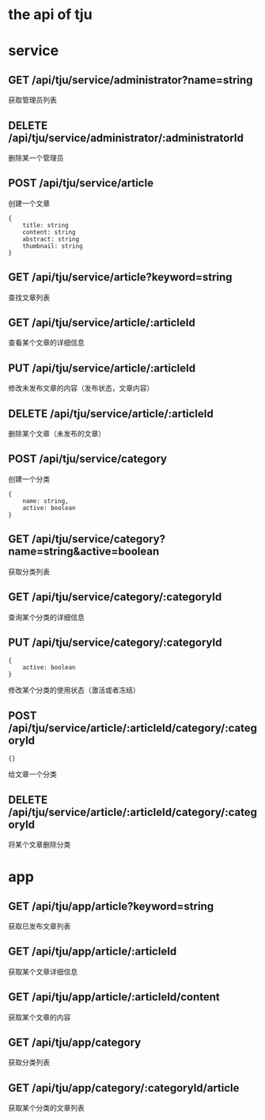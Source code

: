 the api of tju
===========================

# service

## GET /api/tju/service/administrator?name=string
获取管理员列表

## DELETE /api/tju/service/administrator/:administratorId
删除某一个管理员

## POST /api/tju/service/article
创建一个文章
```
{
    title: string
    content: string
    abstract: string
    thumbnail: string
}
```

## GET /api/tju/service/article?keyword=string
查找文章列表

## GET /api/tju/service/article/:articleId
查看某个文章的详细信息

## PUT /api/tju/service/article/:articleId
修改未发布文章的内容（发布状态，文章内容）

## DELETE /api/tju/service/article/:articleId
删除某个文章（未发布的文章）

## POST /api/tju/service/category
创建一个分类
```
{
    name: string,
    active: boolean
}
```

## GET /api/tju/service/category?name=string&active=boolean
获取分类列表

## GET /api/tju/service/category/:categoryId
查询某个分类的详细信息

## PUT /api/tju/service/category/:categoryId
```
{
    active: boolean
}
```
修改某个分类的使用状态（激活或者冻结）

## POST /api/tju/service/article/:articleId/category/:categoryId
```
{}
```
给文章一个分类

## DELETE /api/tju/service/article/:articleId/category/:categoryId
将某个文章删除分类

# app

## GET /api/tju/app/article?keyword=string
获取已发布文章列表

## GET /api/tju/app/article/:articleId
获取某个文章详细信息

## GET /api/tju/app/article/:articleId/content
获取某个文章的内容

## GET /api/tju/app/category
获取分类列表

## GET /api/tju/app/category/:categoryId/article
获取某个分类的文章列表


